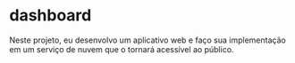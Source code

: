 # dashboard
Neste projeto, eu desenvolvo um aplicativo web e faço sua implementação em um serviço de nuvem que o tornará acessível ao público.
